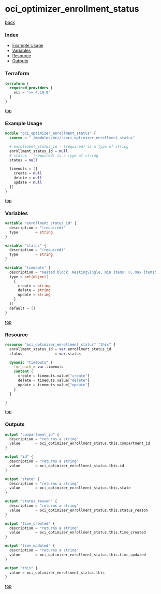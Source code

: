 # oci_optimizer_enrollment_status

[back](../oci.md)

### Index

- [Example Usage](#example-usage)
- [Variables](#variables)
- [Resource](#resource)
- [Outputs](#outputs)

### Terraform

```terraform
terraform {
  required_providers {
    oci = ">= 4.19.0"
  }
}
```

[top](#index)

### Example Usage

```terraform
module "oci_optimizer_enrollment_status" {
  source = "./modules/oci/r/oci_optimizer_enrollment_status"

  # enrollment_status_id - (required) is a type of string
  enrollment_status_id = null
  # status - (required) is a type of string
  status = null

  timeouts = [{
    create = null
    delete = null
    update = null
  }]
}
```

[top](#index)

### Variables

```terraform
variable "enrollment_status_id" {
  description = "(required)"
  type        = string
}

variable "status" {
  description = "(required)"
  type        = string
}

variable "timeouts" {
  description = "nested block: NestingSingle, min items: 0, max items: 0"
  type = set(object(
    {
      create = string
      delete = string
      update = string
    }
  ))
  default = []
}
```

[top](#index)

### Resource

```terraform
resource "oci_optimizer_enrollment_status" "this" {
  enrollment_status_id = var.enrollment_status_id
  status               = var.status

  dynamic "timeouts" {
    for_each = var.timeouts
    content {
      create = timeouts.value["create"]
      delete = timeouts.value["delete"]
      update = timeouts.value["update"]
    }
  }

}
```

[top](#index)

### Outputs

```terraform
output "compartment_id" {
  description = "returns a string"
  value       = oci_optimizer_enrollment_status.this.compartment_id
}

output "id" {
  description = "returns a string"
  value       = oci_optimizer_enrollment_status.this.id
}

output "state" {
  description = "returns a string"
  value       = oci_optimizer_enrollment_status.this.state
}

output "status_reason" {
  description = "returns a string"
  value       = oci_optimizer_enrollment_status.this.status_reason
}

output "time_created" {
  description = "returns a string"
  value       = oci_optimizer_enrollment_status.this.time_created
}

output "time_updated" {
  description = "returns a string"
  value       = oci_optimizer_enrollment_status.this.time_updated
}

output "this" {
  value = oci_optimizer_enrollment_status.this
}
```

[top](#index)